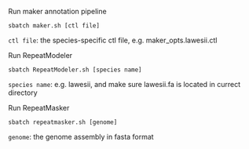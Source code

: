 Run maker annotation pipeline
```
sbatch maker.sh [ctl file]
```
`ctl file`: the species-specific ctl file, e.g. maker_opts.lawesii.ctl

Run RepeatModeler
```
sbatch RepeatModeler.sh [species name]
```
`species name`: e.g. lawesii, and make sure lawesii.fa is located in currect directory


Run RepeatMasker
```
sbatch repeatmasker.sh [genome]
```
`genome`: the genome assembly in fasta format
